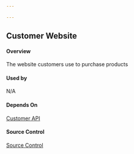 ```yaml
---
 
---
```


## Customer Website

#### Overview 
The website customers use to purchase products

#### Used by
N/A

#### Depends On
[Customer API](/applications/customers-api.html)

#### Source Control
[Source Control](https://github.com/solcada/livingdocosample)